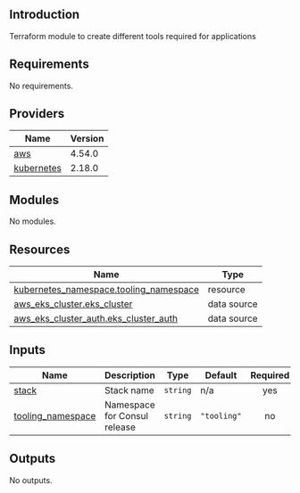 ## Introduction
Terraform module to create different tools required for applications

<!-- BEGIN_TF_DOCS -->
## Requirements

No requirements.

## Providers

| Name | Version |
|------|---------|
| <a name="provider_aws"></a> [aws](#provider\_aws) | 4.54.0 |
| <a name="provider_kubernetes"></a> [kubernetes](#provider\_kubernetes) | 2.18.0 |

## Modules

No modules.

## Resources

| Name | Type |
|------|------|
| [kubernetes_namespace.tooling_namespace](https://registry.terraform.io/providers/hashicorp/kubernetes/latest/docs/resources/namespace) | resource |
| [aws_eks_cluster.eks_cluster](https://registry.terraform.io/providers/hashicorp/aws/latest/docs/data-sources/eks_cluster) | data source |
| [aws_eks_cluster_auth.eks_cluster_auth](https://registry.terraform.io/providers/hashicorp/aws/latest/docs/data-sources/eks_cluster_auth) | data source |

## Inputs

| Name | Description | Type | Default | Required |
|------|-------------|------|---------|:--------:|
| <a name="input_stack"></a> [stack](#input\_stack) | Stack name | `string` | n/a | yes |
| <a name="input_tooling_namespace"></a> [tooling\_namespace](#input\_tooling\_namespace) | Namespace for Consul release | `string` | `"tooling"` | no |

## Outputs

No outputs.
<!-- END_TF_DOCS -->
